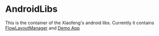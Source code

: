 # AndroidLibs
This is the container of the Xiaofeng's android libs. Currently it contains [FlowLayoutManager](flowlayoutmanager) and [Demo App](app)
